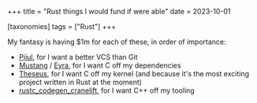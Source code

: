 +++
title = "Rust things I would fund if were able"
date = 2023-10-01

[taxonomies]
tags = ["Rust"]
+++

My fantasy is having $1m for each of these,
in order of importance:

- [Pijul], for I want a better VCS than Git
- [Mustang] / [Eyra], for I want C off my dependencies
- [Theseus], for I want C off my kernel
  (and because it's the most exciting project written in Rust at the moment)
- [rustc_codegen_cranelift], for I want C++ off my tooling

[Mustang]: https://github.com/sunfishcode/mustang
[Pijul]: https://pijul.org
[Theseus]: https://github.com/theseus-os/Theseus
[rustc_codegen_cranelift]: https://github.com/bjorn3/rustc_codegen_cranelift
[Eyra]: https://github.com/sunfishcode/eyra
